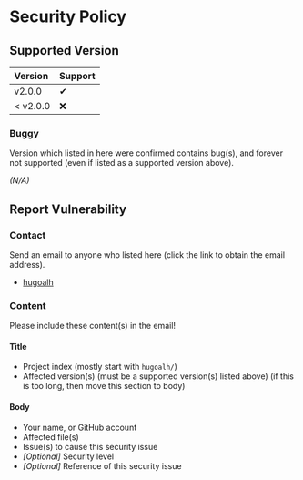 # Security Policy

## Supported Version

| **Version** | **Support** |
|:----|:----|
| v2.0.0 | ✔ |
| < v2.0.0 | ❌ |

### Buggy

Version which listed in here were confirmed contains bug(s), and forever not supported (even if listed as a supported version above).

*(N/A)*

## Report Vulnerability

### Contact

Send an email to anyone who listed here (click the link to obtain the email address).

- [hugoalh](https://github.com/hugoalh)

### Content

Please include these content(s) in the email!

#### Title

- Project index (mostly start with `hugoalh/`)
- Affected version(s) (must be a supported version(s) listed above) (if this is too long, then move this section to body)

#### Body

- Your name, or GitHub account
- Affected file(s)
- Issue(s) to cause this security issue
- *\[Optional\]* Security level
- *\[Optional\]* Reference of this security issue
